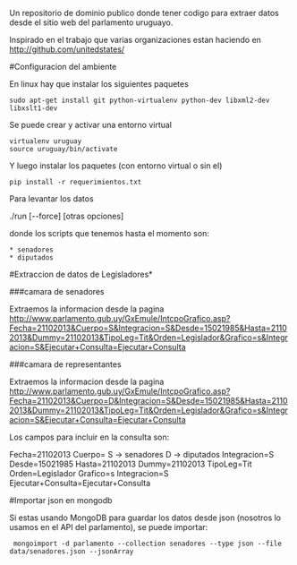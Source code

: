 Un repositorio de dominio publico donde tener codigo para extraer datos desde el sitio web del parlamento uruguayo.

Inspirado en el trabajo que varias organizaciones estan haciendo en http://github.com/unitedstates/

#Configuracion del ambiente

En linux hay que instalar los siguientes paquetes

    sudo apt-get install git python-virtualenv python-dev libxml2-dev libxslt1-dev

Se puede crear y activar una entorno virtual

    virtualenv uruguay
    source uruguay/bin/activate

Y luego instalar los paquetes (con entorno virtual o sin el)

    pip install -r requerimientos.txt

Para levantar los datos

  ./run <nombre-del-script> [--force] [otras opciones]


donde los scripts que tenemos hasta el momento son:

    * senadores
    * diputados


#Extraccion de datos de Legisladores*


###camara de senadores

Extraemos la informacion desde la pagina http://www.parlamento.gub.uy/GxEmule/IntcpoGrafico.asp?Fecha=21102013&Cuerpo=S&Integracion=S&Desde=15021985&Hasta=21102013&Dummy=21102013&TipoLeg=Tit&Orden=Legislador&Grafico=s&Integracion=S&Ejecutar+Consulta=Ejecutar+Consulta

###camara de representantes

Extraemos la informacion desde la pagina http://www.parlamento.gub.uy/GxEmule/IntcpoGrafico.asp?Fecha=21102013&Cuerpo=D&Integracion=S&Desde=15021985&Hasta=21102013&Dummy=21102013&TipoLeg=Tit&Orden=Legislador&Grafico=s&Integracion=S&Ejecutar+Consulta=Ejecutar+Consulta

Los campos para incluir en la consulta son:

Fecha=21102013
Cuerpo=
       S -> senadores
       D -> diputados
Integracion=S
Desde=15021985
Hasta=21102013
Dummy=21102013
TipoLeg=Tit
Orden=Legislador
Grafico=s
Integracion=S
Ejecutar+Consulta=Ejecutar+Consulta

#Importar json en mongodb

Si estas usando MongoDB para guardar los datos desde json (nosotros lo usamos en el API del parlamento), se puede importar:

     mongoimport -d parlamento --collection senadores --type json --file data/senadores.json --jsonArray
